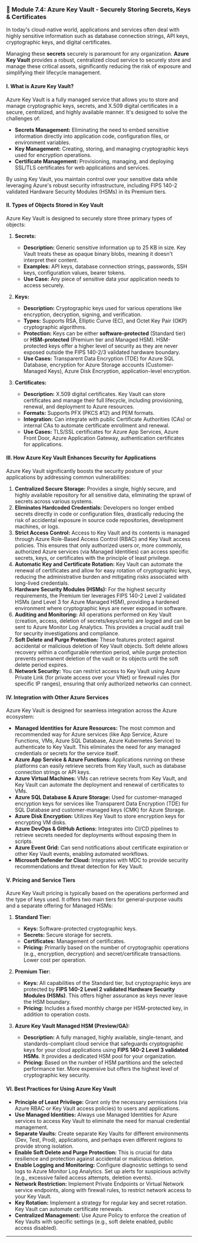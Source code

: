 
### **🔑 Module 7.4: Azure Key Vault - Securely Storing Secrets, Keys & Certificates**

In today's cloud-native world, applications and services often deal with highly sensitive information such as database connection strings, API keys, cryptographic keys, and digital certificates. 

Managing these **secrets** securely is paramount for any organization. **Azure Key Vault** provides a robust, centralized cloud service to securely store and manage these critical assets, significantly reducing the risk of exposure and simplifying their lifecycle management.

#### **I. What is Azure Key Vault?**

Azure Key Vault is a fully managed service that allows you to store and manage cryptographic keys, secrets, and X.509 digital certificates in a secure, centralized, and highly available manner. It's designed to solve the challenges of:

* **Secrets Management:** Eliminating the need to embed sensitive information directly into application code, configuration files, or environment variables.
* **Key Management:** Creating, storing, and managing cryptographic keys used for encryption operations.
* **Certificate Management:** Provisioning, managing, and deploying SSL/TLS certificates for web applications and services.

By using Key Vault, you maintain control over your sensitive data while leveraging Azure's robust security infrastructure, including FIPS 140-2 validated Hardware Security Modules (HSMs) in its Premium tiers.

#### **II. Types of Objects Stored in Key Vault**

Azure Key Vault is designed to securely store three primary types of objects:

1.  **Secrets:**
    * **Description:** Generic sensitive information up to 25 KB in size. Key Vault treats these as opaque binary blobs, meaning it doesn't interpret their content.
    * **Examples:** API keys, database connection strings, passwords, SSH keys, configuration values, bearer tokens.
    * **Use Case:** Any piece of sensitive data your application needs to access securely.

2.  **Keys:**
    * **Description:** Cryptographic keys used for various operations like encryption, decryption, signing, and verification.
    * **Types:** Supports RSA, Elliptic Curve (EC), and Octet Key Pair (OKP) cryptographic algorithms.
    * **Protection:** Keys can be either **software-protected** (Standard tier) or **HSM-protected** (Premium tier and Managed HSM). HSM-protected keys offer a higher level of security as they are never exposed outside the FIPS 140-2/3 validated hardware boundary.
    * **Use Cases:** Transparent Data Encryption (TDE) for Azure SQL Database, encryption for Azure Storage accounts (Customer-Managed Keys), Azure Disk Encryption, application-level encryption.

3.  **Certificates:**
    * **Description:** X.509 digital certificates. Key Vault can store certificates and manage their full lifecycle, including provisioning, renewal, and deployment to Azure resources.
    * **Formats:** Supports PFX (PKCS #12) and PEM formats.
    * **Integration:** Can integrate with public Certificate Authorities (CAs) or internal CAs to automate certificate enrollment and renewal.
    * **Use Cases:** TLS/SSL certificates for Azure App Services, Azure Front Door, Azure Application Gateway, authentication certificates for applications.

#### **III. How Azure Key Vault Enhances Security for Applications**

Azure Key Vault significantly boosts the security posture of your applications by addressing common vulnerabilities:

1.  **Centralized Secure Storage:** Provides a single, highly secure, and highly available repository for all sensitive data, eliminating the sprawl of secrets across various systems.
2.  **Eliminates Hardcoded Credentials:** Developers no longer embed secrets directly in code or configuration files, drastically reducing the risk of accidental exposure in source code repositories, development machines, or logs.
3.  **Strict Access Control:** Access to Key Vault and its contents is managed through Azure Role-Based Access Control (RBAC) and Key Vault access policies. This ensures that only authorized users or, more commonly, authorized Azure services (via Managed Identities) can access specific secrets, keys, or certificates with the principle of least privilege.
4.  **Automatic Key and Certificate Rotation:** Key Vault can automate the renewal of certificates and allow for easy rotation of cryptographic keys, reducing the administrative burden and mitigating risks associated with long-lived credentials.
5.  **Hardware Security Modules (HSMs):** For the highest security requirements, the Premium tier leverages FIPS 140-2 Level 2 validated HSMs (and Level 3 for Azure Managed HSM), providing a hardened environment where cryptographic keys are never exposed in software.
6.  **Auditing and Monitoring:** All operations performed on Key Vault (creation, access, deletion of secrets/keys/certs) are logged and can be sent to Azure Monitor Log Analytics. This provides a crucial audit trail for security investigations and compliance.
7.  **Soft Delete and Purge Protection:** These features protect against accidental or malicious deletion of Key Vault objects. Soft delete allows recovery within a configurable retention period, while purge protection prevents permanent deletion of the vault or its objects until the soft delete period expires.
8.  **Network Security:** You can restrict access to Key Vault using Azure Private Link (for private access over your VNet) or firewall rules (for specific IP ranges), ensuring that only authorized networks can connect.

#### **IV. Integration with Other Azure Services**

Azure Key Vault is designed for seamless integration across the Azure ecosystem:

* **Managed Identities for Azure Resources:** The most common and recommended way for Azure services (like App Service, Azure Functions, VMs, Azure SQL Database, Azure Kubernetes Service) to authenticate to Key Vault. This eliminates the need for any managed credentials or secrets for the service itself.
* **Azure App Service & Azure Functions:** Applications running on these platforms can easily retrieve secrets from Key Vault, such as database connection strings or API keys.
* **Azure Virtual Machines:** VMs can retrieve secrets from Key Vault, and Key Vault can automate the deployment and renewal of certificates to VMs.
* **Azure SQL Database & Azure Storage:** Used for customer-managed encryption keys for services like Transparent Data Encryption (TDE) for SQL Database and customer-managed keys (CMK) for Azure Storage.
* **Azure Disk Encryption:** Utilizes Key Vault to store encryption keys for encrypting VM disks.
* **Azure DevOps & GitHub Actions:** Integrates into CI/CD pipelines to retrieve secrets needed for deployments without exposing them in scripts.
* **Azure Event Grid:** Can send notifications about certificate expiration or other Key Vault events, enabling automated workflows.
* **Microsoft Defender for Cloud:** Integrates with MDC to provide security recommendations and threat detection for Key Vault.

#### **V. Pricing and Service Tiers**

Azure Key Vault pricing is typically based on the operations performed and the type of keys used. It offers two main tiers for general-purpose vaults and a separate offering for Managed HSMs:

1.  **Standard Tier:**
    * **Keys:** Software-protected cryptographic keys.
    * **Secrets:** Secure storage for secrets.
    * **Certificates:** Management of certificates.
    * **Pricing:** Primarily based on the number of cryptographic operations (e.g., encryption, decryption) and secret/certificate transactions. Lower cost per operation.

2.  **Premium Tier:**
    * **Keys:** All capabilities of the Standard tier, but cryptographic keys are protected by **FIPS 140-2 Level 2 validated Hardware Security Modules (HSMs)**. This offers higher assurance as keys never leave the HSM boundary.
    * **Pricing:** Includes a fixed monthly charge per HSM-protected key, in addition to operation costs.

3.  **Azure Key Vault Managed HSM (Preview/GA):**
    * **Description:** A fully managed, highly available, single-tenant, and standards-compliant cloud service that safeguards cryptographic keys for your cloud applications using **FIPS 140-2 Level 3 validated HSMs**. It provides a dedicated HSM pool for your organization.
    * **Pricing:** Based on the number of HSM partitions and the selected performance tier. More expensive but offers the highest level of cryptographic key security.

#### **VI. Best Practices for Using Azure Key Vault**

* **Principle of Least Privilege:** Grant only the necessary permissions (via Azure RBAC or Key Vault access policies) to users and applications.
* **Use Managed Identities:** Always use Managed Identities for Azure services to access Key Vault to eliminate the need for manual credential management.
* **Separate Vaults:** Create separate Key Vaults for different environments (Dev, Test, Prod), applications, and perhaps even different regions to provide strong isolation.
* **Enable Soft Delete and Purge Protection:** This is crucial for data resilience and protection against accidental or malicious deletion.
* **Enable Logging and Monitoring:** Configure diagnostic settings to send logs to Azure Monitor Log Analytics. Set up alerts for suspicious activity (e.g., excessive failed access attempts, deletion events).
* **Network Restriction:** Implement Private Endpoints or Virtual Network service endpoints, along with firewall rules, to restrict network access to your Key Vault.
* **Key Rotation:** Implement a strategy for regular key and secret rotation. Key Vault can automate certificate renewals.
* **Centralized Management:** Use Azure Policy to enforce the creation of Key Vaults with specific settings (e.g., soft delete enabled, public access disabled).

---
